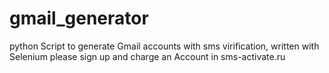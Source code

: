 # gmail_generator
python Script to generate Gmail accounts with sms virification, written with Selenium
please sign up and charge an Account in sms-activate.ru
